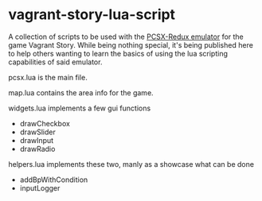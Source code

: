 # vagrant-story-lua-script
A collection of scripts to be used with the [PCSX-Redux emulator](https://pcsx-redux.consoledev.net/) for the game Vagrant Story. While being nothing special, it's being published here to help others wanting to learn the basics of using the lua scripting capabilities of said emulator.

pcsx.lua is the main file.

map.lua contains the area info for the game.

widgets.lua implements a few gui functions
* drawCheckbox
* drawSlider
* drawInput
* drawRadio

helpers.lua implements these two, manly as a showcase what can be done
* addBpWithCondition
* inputLogger
